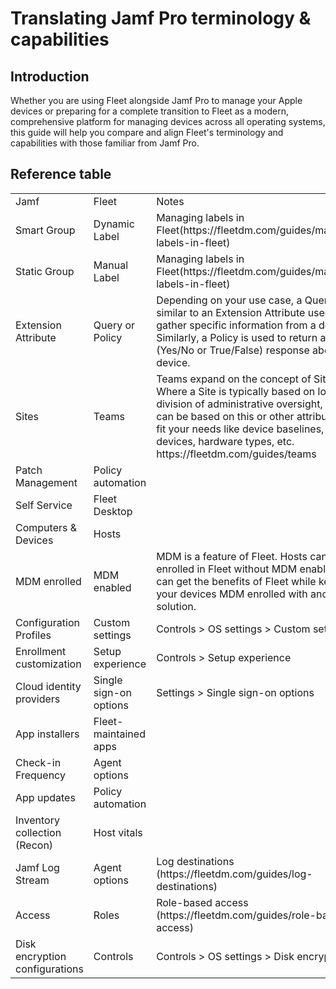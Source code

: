 # Translating Jamf Pro terminology & capabilities


## Introduction

Whether you are using Fleet alongside Jamf Pro to manage your Apple devices or preparing for a complete transition to Fleet as a modern, comprehensive platform for managing devices across all operating systems, this guide will help you compare and align Fleet's terminology and capabilities with those familiar from Jamf Pro.


## Reference table

|                                |                        |                                                                                                                                                                                                                                                                                            |
| ------------------------------ | ---------------------- | ------------------------------------------------------------------------------------------------------------------------------------------------------------------------------------------------------------------------------------------------------------------------------------------ |
| Jamf                           | Fleet                  | Notes                                                                                                                                                                                                                                                                                      |
| Smart Group                    | Dynamic Label          | Managing labels in Fleet(https\://fleetdm.com/guides/managing-labels-in-fleet)                                                                                                                                                                                                             |
| Static Group                   | Manual Label           | Managing labels in Fleet(https\://fleetdm.com/guides/managing-labels-in-fleet)                                                                                                                                                                                                             |
| Extension Attribute            | Query or Policy        | Depending on your use case, a Query is similar to an Extension Attribute used to gather specific information from a device. Similarly, a Policy is used to return a boolean (Yes/No or True/False) response about a device.                                                                |
| Sites                          | Teams                  | Teams expand on the concept of Sites. Where a Site is typically based on location or division of administrative oversight, a Team can be based on this or other attributes that fit your needs like device baselines, test devices, hardware types, etc. https\://fleetdm.com/guides/teams |
| Patch Management               | Policy automation      |                                                                                                                                                                                                                                                                                            |
| Self Service                   | Fleet Desktop          |                                                                                                                                                                                                                                                                                            |
| Computers & Devices            | Hosts                  |                                                                                                                                                                                                                                                                                            |
| MDM enrolled                   | MDM enabled            | MDM is a feature of Fleet. Hosts can be enrolled in Fleet without MDM enabled. You can get the benefits of Fleet while keeping your devices MDM enrolled with another solution.                                                                                                            |
| Configuration Profiles         | Custom settings        | Controls > OS settings > Custom settings                                                                                                                                                                                                                                                   |
| Enrollment customization       | Setup experience       | Controls > Setup experience                                                                                                                                                                                                                                                                |
| Cloud identity providers       | Single sign-on options | Settings > Single sign-on options                                                                                                                                                                                                                                                          |
| App installers                 | Fleet-maintained apps  |                                                                                                                                                                                                                                                                                            |
| Check-in Frequency             | Agent options          |                                                                                                                                                                                                                                                                                            |
| App updates                    | Policy automation      |                                                                                                                                                                                                                                                                                            |
| Inventory collection (Recon)   | Host vitals            |                                                                                                                                                                                                                                                                                            |
| Jamf Log Stream                | Agent options          | Log destinations (https\://fleetdm.com/guides/log-destinations)                                                                                                                                                                                                                            |
| Access                         | Roles                  | Role-based access (https\://fleetdm.com/guides/role-based-access)                                                                                                                                                                                                                          |
| Disk encryption configurations | Controls               | Controls > OS settings > Disk encryption                                                                                                                                                                                                                                                   |
